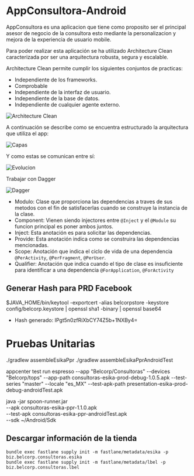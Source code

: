 # AppConsultora-Android

AppConsultora es una aplicacion que tiene como proposito ser el principal asesor de negocio de la consultora esto mediante la personalizacion y mejora de la experiencia de usuario mobile.

Para poder realizar esta aplicación se ha utilizado Architecture Clean caracterizada por ser una arquitectura robusta, segura y escalable. 

Architecture Clean permite cumplir los siguientes conjuntos de practicas:

* Independiente de los frameworks. 
* Comprobable
* Independiente de la interfaz de usuario.
* Independiente de la base de datos.
* Independiente de cualquier agente externo.

![Architecture Clean](https://fernandocejas.com/assets/migrated/clean_architecture1.png)

A continuación se describe como se encuentra estructurado la arquitectura que utiliza el app:

![Capas](https://fernandocejas.com/assets/migrated/clean_architecture_android.png)

Y como estas se comunican entre sí:

![Evolucion](https://fernandocejas.com/assets/migrated/clean_architecture_evolution.png)

Trabajar con Dagger 

![Dagger](https://fernandocejas.com/assets/migrated/composed_dagger_graph1.png)

* Modulo: Clase que proporciona las dependencias a traves de sus metodos con el fin de satisfacerlas cuando se construye la instancia de la clase. 
* Component: Vienen siendo injectores entre `@Inject` y el `@Module` su funcion principal es poner ambos juntos.
* Inject: Esta anotación es para solicitar las dependencias.
* Provide: Esta anotación indica como se construira las dependencias mencionadas.
* Scope: Anotación que indica el ciclo de vida de una dependencia `@PerActivity`, `@PerFragment`, `@PerUser`.
* Qualifier: Anotación que indica cuando el tipo de clase es insuficiente para identificar a una dependencia `@ForApplication`, `@ForActivity`

## Generar Hash para PRD Facebook
$JAVA_HOME/bin/keytool -exportcert -alias belcorpstore -keystore config/belcorp.keystore | openssl sha1 -binary | openssl base64
* Hash generado: IPgt5n0zfRiXbCY74Z5b+1NXBy4=

# Pruebas Unitarias 
./gradlew assembleEsikaPpr
./gradlew assembleEsikaPprAndroidTest

appcenter test run espresso --app "Belcorp/Consultoras" --devices "Belcorp/tops" --app-path consultoras-esika-prod-debug-1.0.5.apk  --test-series "master" --locale "es_MX" --test-apk-path presentation-esika-prod-debug-androidTest.apk

java -jar spoon-runner.jar \
    --apk consultoras-esika-ppr-1.1.0.apk \
    --test-apk consultoras-esika-ppr-androidTest.apk \
    --sdk ~/Android/Sdk

## Descargar información de la tienda

```
bundle exec fastlane supply init -m fastlane/metadata/esika -p biz.belcorp.consultoras.esika
bundle exec fastlane supply init -m fastlane/metadata/lbel -p biz.belcorp.consultoras.lbel
``` 
